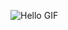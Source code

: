![Hello GIF]([https://media.giphy.com/media/l3fQgXxx9i9CfsQtG/giphy.gif](https://www.google.com/url?sa=i&url=https%3A%2F%2Fwww.thegreatpearler.com%2Fpluriverse%2Fhello-world%2F&psig=AOvVaw3j49L3PV7GqpfbDZI-xqQK&ust=1707501086010000&source=images&cd=vfe&opi=89978449&ved=0CBIQjRxqFwoTCOjX2a-nnIQDFQAAAAAdAAAAABBe)https://www.google.com/url?sa=i&url=https%3A%2F%2Fwww.thegreatpearler.com%2Fpluriverse%2Fhello-world%2F&psig=AOvVaw3j49L3PV7GqpfbDZI-xqQK&ust=1707501086010000&source=images&cd=vfe&opi=89978449&ved=0CBIQjRxqFwoTCOjX2a-nnIQDFQAAAAAdAAAAABBe)
